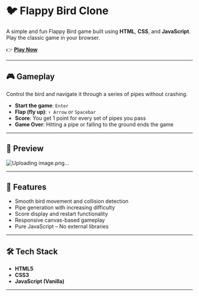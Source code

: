 # 🐦 Flappy Bird Clone

A simple and fun Flappy Bird game built using **HTML**, **CSS**, and **JavaScript**. Play the classic game in your browser.

👉 **[Play Now](https://divija-arora.github.io/Flappy-Bird/)**

---

## 🎮 Gameplay

Control the bird and navigate it through a series of pipes without crashing.

- **Start the game**: `Enter`
- **Flap (fly up)**: `↑ Arrow` or `Spacebar`
- **Score**: You get 1 point for every set of pipes you pass
- **Game Over**: Hitting a pipe or falling to the ground ends the game

---

## 📸 Preview

![Uploading image.png…]()


---

## 🚀 Features

- Smooth bird movement and collision detection
- Pipe generation with increasing difficulty
- Score display and restart functionality
- Responsive canvas-based gameplay
- Pure JavaScript – No external libraries

---

## 🛠️ Tech Stack

- **HTML5**
- **CSS3**
- **JavaScript (Vanilla)**

---
